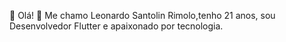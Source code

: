 
:pushpin: Olá! :wave: Me chamo Leonardo Santolin Rimolo,tenho 21 anos, sou Desenvolvedor Flutter e apaixonado por tecnologia.




